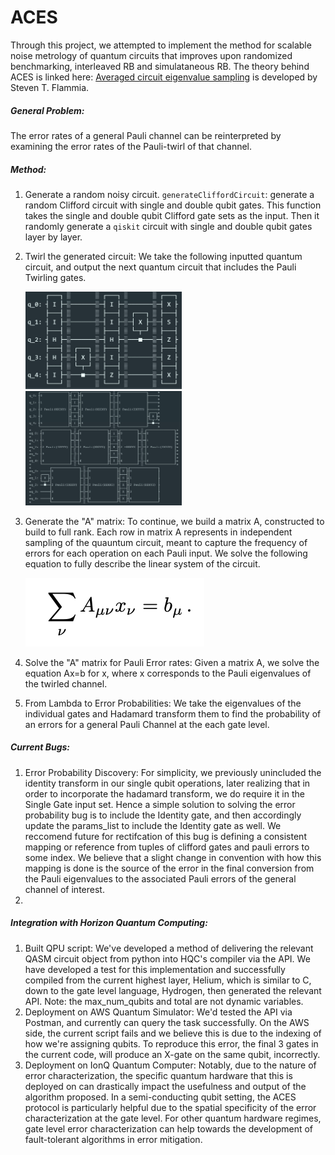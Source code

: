 # ACES

Through this project, we attempted to implement the method for scalable noise metrology of quantum circuits that improves upon randomized benchmarking, interleaved RB and simulataneous RB. The theory behind ACES is linked here: [Averaged circuit eigenvalue sampling](https://arxiv.org/pdf/2108.05803.pdf) is developed by Steven T. Flammia.

##### General Problem:

The error rates of a general Pauli channel can be reinterpreted by examining the error rates of the Pauli-twirl of that channel.

##### Method:

1) Generate a random noisy circuit.
   ``generateCliffordCircuit``: generate a random Clifford circuit with single and double qubit gates. This function takes the single and double qubit Clifford gate sets as the input. Then it randomly generate a ``qiskit`` circuit with single and double qubit gates layer by layer.
2) Twirl the generated circuit: We take the following inputted quantum circuit, and output the next quantum circuit that includes the Pauli Twirling gates.

   <img src="image/README/1701407869598.png" alt="drawing" style="width:250px;"/>
   <img src="image/README/1701408152170.png" alt="drawing" style="width:250px;"/>
3) Generate the "A" matrix: To continue, we build a matrix A, constructed to build to full rank. Each row in matrix A represents in independent sampling of the quauntum circuit, meant to capture the frequency of errors for each operation on each Pauli input. We solve the following equation to fully describe the linear system of the circuit.

   ![1701406425173](image/README/1701406425173.png)
4) Solve the "A" matrix for Pauli Error rates: Given a matrix A, we solve the equation Ax=b for x, where x corresponds to the Pauli eigenvalues of the twirled channel.
5) From Lambda to Error Probabilities: We take the eigenvalues of the individual gates and Hadamard transform them to find the probability of an errors for a general Pauli Channel at the each gate level.

##### Current Bugs:

1) Error Probability Discovery: For simplicity, we previously unincluded the identity transform in our single qubit operations, later realizing that in order to incorporate the hadamard transform, we do require it in the Single Gate input set. Hence a simple solution to solving the error probability bug is to include the Identity gate, and then accordingly update the params_list to include the Identity gate as well. We reccomend future for rectifcation of this bug is defining a consistent mapping or reference from tuples of clifford gates and pauli errors to some index. We believe that a slight change in convention with how this mapping is done is the source of the error in the final conversion from the Pauli eigenvalues to the associated Pauli errors of the general channel of interest.
2) 

##### Integration with Horizon Quantum Computing:

1) Built QPU script: We've developed a method of delivering the relevant QASM circuit object from python into HQC's compiler via the API. We have developed a test for this implementation and successfully compiled from the current highest layer, Helium, which is similar to C, down to the gate level language, Hydrogen, then generated the relevant API. Note: the max_num_qubits and total are not dynamic variables.
2) Deployment on AWS Quantum Simulator: We'd tested the API via Postman, and currently can query the task successfully. On the AWS side, the current script fails and we believe this is due to the indexing of how we're assigning qubits. To reproduce this error, the final 3 gates in the current code, will produce an X-gate on the same qubit, incorrectly.
3) Deployment on IonQ Quantum Computer: Notably, due to the nature of error characterization, the specific quantum hardware that this is deployed on can drastically impact the usefulness and output of the algorithm proposed. In a semi-conducting qubit setting, the ACES protocol is particularly helpful due to the spatial specificity of the error characterization at the gate level. For other quantum hardware regimes, gate level error characterization can help towards the development of fault-tolerant algorithms in error mitigation.
